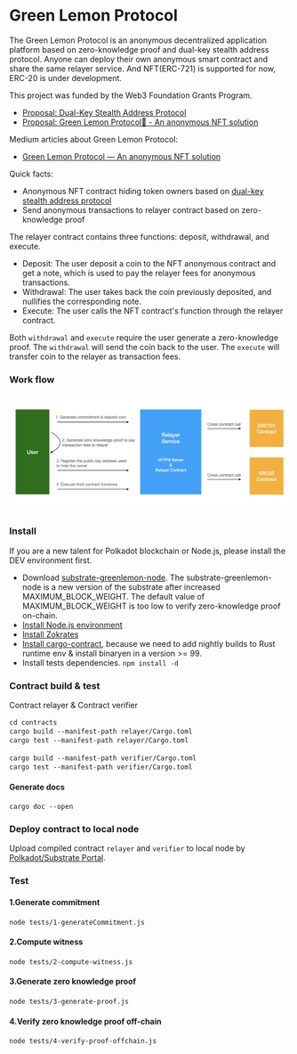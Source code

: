 # Green Lemon Protocol

The Green Lemon Protocol is an anonymous decentralized application platform based on zero-knowledge proof and dual-key stealth address protocol. Anyone can deploy their own anonymous smart contract and share the same relayer service. And NFT(ERC-721) is supported for now, ERC-20 is under development.

This project was funded by the Web3 Foundation Grants Program.

* [Proposal: Dual-Key Stealth Address Protocol](https://github.com/w3f/Grants-Program/pull/997)
* [Proposal: Green Lemon Protocol🍋 - An anonymous NFT solution](https://github.com/w3f/Grants-Program/pull/1096)

Medium articles about Green Lemon Protocol:

* [Green Lemon Protocol — An anonymous NFT solution](https://medium.com/@wuyahuang/green-lemon-protocol-an-anonymous-nft-solution-2fad91cc8f48)

Quick facts:
* Anonymous NFT contract hiding token owners based on [dual-key stealth address protocol](https://github.com/GreenLemonProtocol/dksap-polkadot)
* Send anonymous transactions to relayer contract based on zero-knowledge proof

The relayer contract contains three functions: deposit, withdrawal, and execute.

* Deposit: The user deposit a coin to the NFT anonymous contract and get a note, which is used to pay the relayer fees for anonymous transactions.
* Withdrawal: The user takes back the coin previously deposited, and nullifies the corresponding note. 
* Execute: The user calls the NFT contract's function through the relayer contract.

Both `withdrawal` and `execute` require the user generate a zero-knowledge proof. The `withdrawal` will send the coin back to the user. The `execute` will transfer coin to the relayer as transaction fees.

### Work flow

![workflow.jpg](./docs/workflow.jpg)

### Install
If you are a new talent for Polkadot blockchain or Node.js, please install the DEV environment first.

* Download [substrate-greenlemon-node](https://github.com/GreenLemonProtocol/substrate-contracts-node/releases). The substrate-greenlemon-node is a new version of the substrate after increased MAXIMUM_BLOCK_WEIGHT. The default value of MAXIMUM_BLOCK_WEIGHT is too low to verify zero-knowledge proof on-chain.
* [Install Node.js environment](https://nodejs.org/en/download/)
* [Install Zokrates](https://zokrates.github.io/gettingstarted.html)
* [Install cargo-contract](https://github.com/paritytech/cargo-contract), because we need to add nightly builds to Rust runtime env & install binaryen in a version >= 99.
* Install tests dependencies. `npm install -d`

### Contract build & test

Contract relayer & Contract verifier

```
cd contracts
cargo build --manifest-path relayer/Cargo.toml
cargo test --manifest-path relayer/Cargo.toml

cargo build --manifest-path verifier/Cargo.toml
cargo test --manifest-path verifier/Cargo.toml
```

#### Generate docs

```
cargo doc --open
```

### Deploy contract to local node

Upload compiled contract `relayer` and `verifier` to local node by [Polkadot/Substrate Portal](https://polkadot.js.org/apps/#/explorer).

### Test
#### 1.Generate commitment

```
node tests/1-generateCommitment.js
```

#### 2.Compute witness

```
node tests/2-compute-witness.js
```

#### 3.Generate zero knowledge proof

```
node tests/3-generate-proof.js
```

#### 4.Verify zero knowledge proof off-chain

```
node tests/4-verify-proof-offchain.js
```
